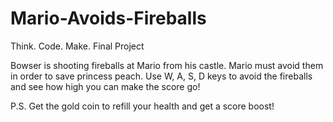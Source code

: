 # Mario-Avoids-Fireballs
Think. Code. Make. Final Project

Bowser is shooting fireballs at Mario from his castle. Mario must avoid them in order to save princess peach. Use W, A, S, D keys to avoid the fireballs and see how high you can make the score go!

P.S. Get the gold coin to refill your health and get a score boost!
